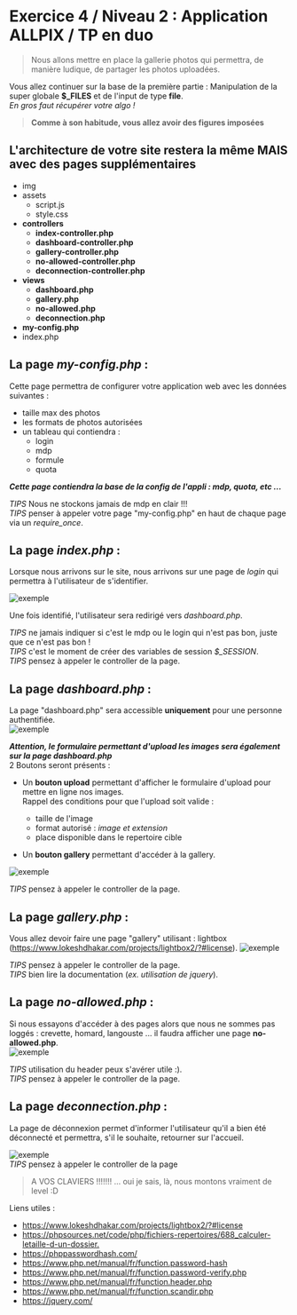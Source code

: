 # Exercice 4 / Niveau 2 : Application ALLPIX / TP en duo

> Nous allons mettre en place la gallerie photos qui permettra, de manière ludique, de partager les photos uploadées.

Vous allez continuer sur la base de la première partie : Manipulation de la super globale **$_FILES** et de l'input de type **file**.  
*En gros faut récupérer votre algo !*

> **Comme à son habitude, vous allez avoir des figures imposées**  

## L'architecture de votre site restera la même **MAIS** avec des pages supplémentaires

- img
- assets
  - script.js
  - style.css
- **controllers**
  - **index-controller.php**
  - **dashboard-controller.php**
  - **gallery-controller.php**
  - **no-allowed-controller.php**
  - **deconnection-controller.php**
- **views**
  - **dashboard.php**
  - **gallery.php**
  - **no-allowed.php**
  - **deconnection.php**
- **my-config.php**
- index.php


## **La page *my-config.php* :**

Cette page permettra de configurer votre application web avec les données suivantes :

- taille max des photos
- les formats de photos autorisées
- un tableau qui contiendra :
  - login
  - mdp
  - formule
  - quota

***Cette page contiendra la base de la config de l'appli : mdp, quota, etc ...***

*TIPS* Nous ne stockons jamais de mdp en clair !!!  
*TIPS* penser à appeler votre page "my-config.php" en haut de chaque page via un *require_once*.

## **La page *index.php* :**

Lorsque nous arrivons sur le site, nous arrivons sur une page de *login* qui permettra à l'utilisateur de s'identifier.  

![exemple](imgtest/login.PNG "exemple")  

Une fois identifié, l'utilisateur sera redirigé vers *dashboard.php*.  

*TIPS* ne jamais indiquer si c'est le mdp ou le login qui n'est pas bon, juste que ce n'est pas bon !  
*TIPS* c'est le moment de créer des variables de session *$_SESSION*.  
*TIPS* pensez à appeler le controller de la page.

## **La page *dashboard.php* :**

La page "dashboard.php" sera accessible **uniquement** pour une personne authentifiée.  
![exemple](imgtest/admin.PNG "exemple")  

***Attention, le formulaire permettant d'upload les images sera également sur la page dashboard.php***  
2 Boutons seront présents :

- Un **bouton upload** permettant d'afficher le formulaire d'upload pour mettre en ligne nos images.  
Rappel des conditions pour que l'upload soit valide :
  - taille de l'image
  - format autorisé : *image et extension*
  - place disponible dans le repertoire cible

- Un **bouton gallery** permettant d'accéder à la gallery.

![exemple](imgtest/uploadv2.PNG "exemple")  

*TIPS* pensez à appeler le controller de la page.

## **La page *gallery.php* :**

Vous allez devoir faire une page "gallery" utilisant : lightbox (<https://www.lokeshdhakar.com/projects/lightbox2/?#license>).
![exemple](imgtest/admin-gallery.PNG "exemple")  

*TIPS* pensez à appeler le controller de la page.  
*TIPS* bien lire la documentation (*ex. utilisation de jquery*).

## **La page *no-allowed.php* :**

Si nous essayons d'accéder à des pages alors que nous ne sommes pas loggés : crevette, homard, langouste ... il faudra afficher une page **no-allowed.php**.  
![exemple](imgtest/no-allowed.PNG "exemple")  

*TIPS* utilisation du header peux s'avérer utile :).  
*TIPS* pensez à appeler le controller de la page.

## **La page *deconnection.php* :**

La page de déconnexion permet d'informer l'utilisateur qu'il a bien été déconnecté et permettra, s'il le souhaite, retourner sur l'accueil.

![exemple](imgtest/deconnection.PNG "exemple")  
*TIPS* pensez à appeler le controller de la page

> A VOS CLAVIERS !!!!!!! ... oui je sais, là, nous montons vraiment de level :D

Liens utiles :

- <https://www.lokeshdhakar.com/projects/lightbox2/?#license>
- <https://phpsources.net/code/php/fichiers-repertoires/688_calculer-letaille-d-un-dossier.>
- <https://phppasswordhash.com/>
- <https://www.php.net/manual/fr/function.password-hash>
- <https://www.php.net/manual/fr/function.password-verify.php>
- <https://www.php.net/manual/fr/function.header.php>
- <https://www.php.net/manual/fr/function.scandir.php>
- <https://jquery.com/>
